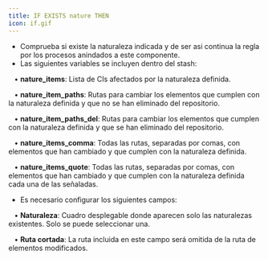 ```yaml
---
title: IF EXISTS nature THEN
icon: if.gif
---
```

* Comprueba si existe la naturaleza indicada y de ser asi continua la regla por los procesos anindados a este componente.
* Las siguientes variables se incluyen dentro del stash: <br />

&nbsp; &nbsp;• **nature_items**: Lista de CIs afectados por la naturaleza definida. <br />

&nbsp; &nbsp;• **nature_item_paths**: Rutas para cambiar los elementos que cumplen con la naturaleza definida y que no se han eliminado del repositorio. <br />

&nbsp; &nbsp;• **nature_item_paths_del**: Rutas para cambiar los elementos que cumplen con la naturaleza definida y que se han eliminado del repositorio. <br />

&nbsp; &nbsp;• **nature_items_comma**: Todas las rutas, separadas por comas, con elementos que han cambiado y que cumplen con la naturaleza definida. <br />

&nbsp; &nbsp;• **nature_items_quote**: Todas las rutas, separadas por comas, con elementos que han cambiado y que cumplen con la naturaleza definida cada una de las señaladas. <br />

* Es necesario configurar los siguientes campos: <br />

&nbsp; &nbsp;• **Naturaleza**: Cuadro desplegable donde aparecen solo las naturalezas existentes. Solo se puede seleccionar una.

&nbsp; &nbsp;• **Ruta cortada**: La ruta incluida en este campo será omitida de la ruta de elementos modificados.


